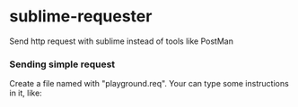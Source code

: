 # sublime-requester
Send http request with sublime instead of tools like PostMan

### Sending simple request

Create a file named with "playground.req". Your can type some instructions in it, like:

